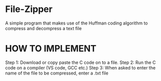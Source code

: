 # File-Zipper
A simple program that makes use of the Huffman coding algorithm to compress and decompress a text file

# HOW TO IMPLEMENT
Step 1: Download or copy paste the C code on to a file.
Step 2: Run the C code on a compiler (VS code, GCC etc.)
Step 3: When asked to enter the name of the file to be compressed, enter a .txt file
